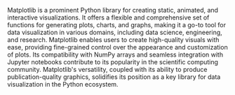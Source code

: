 Matplotlib is a prominent Python library for creating static, animated, and interactive visualizations. It offers a flexible and comprehensive set of functions for generating plots, charts, and graphs, making it a go-to tool for data visualization in various domains, including data science, engineering, and research. Matplotlib enables users to create high-quality visuals with ease, providing fine-grained control over the appearance and customization of plots. Its compatibility with NumPy arrays and seamless integration with Jupyter notebooks contribute to its popularity in the scientific computing community. Matplotlib's versatility, coupled with its ability to produce publication-quality graphics, solidifies its position as a key library for data visualization in the Python ecosystem.
